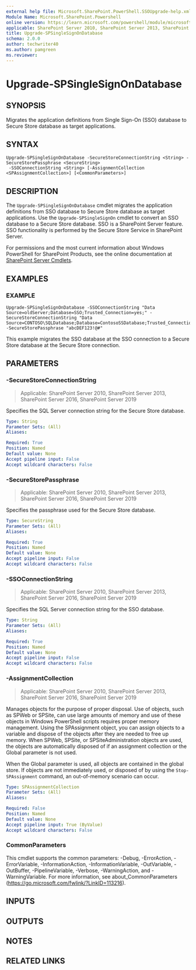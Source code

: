 ```yaml
---
external help file: Microsoft.SharePoint.PowerShell.SSOUpgrade-help.xml
Module Name: Microsoft.SharePoint.Powershell
online version: https://learn.microsoft.com/powershell/module/microsoft.sharepoint.powershell/upgrade-spsinglesignondatabase
applicable: SharePoint Server 2010, SharePoint Server 2013, SharePoint Server 2016, SharePoint Server 2019
title: Upgrade-SPSingleSignOnDatabase
schema: 2.0.0
author: techwriter40
ms.author: pamgreen
ms.reviewer:
---
```


# Upgrade-SPSingleSignOnDatabase

## SYNOPSIS
Migrates the application definitions from Single Sign-On (SSO) database to Secure Store database as target applications.

## SYNTAX

```
Upgrade-SPSingleSignOnDatabase -SecureStoreConnectionString <String> -SecureStorePassphrase <SecureString>
 -SSOConnectionString <String> [-AssignmentCollection <SPAssignmentCollection>] [<CommonParameters>]
```

## DESCRIPTION
The `Upgrade-SPSingleSignOnDatabase` cmdlet migrates the application definitions from SSO database to Secure Store database as target applications.
Use the `Upgrade-SPSingleSignOn` cmdlet to convert an SSO database to a Secure Store database.
SSO is a SharePoint Server feature.
SSO functionality is performed by the Secure Store Service in SharePoint Server.

For permissions and the most current information about Windows PowerShell for SharePoint Products, see the online documentation at [SharePoint Server Cmdlets](https://learn.microsoft.com/powershell/sharepoint/sharepoint-server/sharepoint-server-cmdlets).

## EXAMPLES

### EXAMPLE
```
Upgrade-SPSingleSignOnDatabase -SSOConnectionString "Data Source=oldServer;Database=SSO;Trusted_Connection=yes;" -SecureStoreConnectionString "Data Source=CONTOSO\SQLDatabase;Database=ContosoSSDatabase;Trusted_Connection=yes;" -SecureStorePassphrase "abcDEF123!@#"
```

This example migrates the SSO database at the SSO connection to a Secure Store database at the Secure Store connection.

## PARAMETERS

### -SecureStoreConnectionString

> Applicable: SharePoint Server 2010, SharePoint Server 2013, SharePoint Server 2016, SharePoint Server 2019

Specifies the SQL Server connection string for the Secure Store database.

```yaml
Type: String
Parameter Sets: (All)
Aliases:

Required: True
Position: Named
Default value: None
Accept pipeline input: False
Accept wildcard characters: False
```

### -SecureStorePassphrase

> Applicable: SharePoint Server 2010, SharePoint Server 2013, SharePoint Server 2016, SharePoint Server 2019

Specifies the passphrase used for the Secure Store database.

```yaml
Type: SecureString
Parameter Sets: (All)
Aliases:

Required: True
Position: Named
Default value: None
Accept pipeline input: False
Accept wildcard characters: False
```

### -SSOConnectionString

> Applicable: SharePoint Server 2010, SharePoint Server 2013, SharePoint Server 2016, SharePoint Server 2019

Specifies the SQL Server connection string for the SSO database.

```yaml
Type: String
Parameter Sets: (All)
Aliases:

Required: True
Position: Named
Default value: None
Accept pipeline input: False
Accept wildcard characters: False
```

### -AssignmentCollection

> Applicable: SharePoint Server 2010, SharePoint Server 2013, SharePoint Server 2016, SharePoint Server 2019

Manages objects for the purpose of proper disposal.
Use of objects, such as SPWeb or SPSite, can use large amounts of memory and use of these objects in Windows PowerShell scripts requires proper memory management.
Using the SPAssignment object, you can assign objects to a variable and dispose of the objects after they are needed to free up memory.
When SPWeb, SPSite, or SPSiteAdministration objects are used, the objects are automatically disposed of if an assignment collection or the Global parameter is not used.

When the Global parameter is used, all objects are contained in the global store.
If objects are not immediately used, or disposed of by using the `Stop-SPAssignment` command, an out-of-memory scenario can occur.

```yaml
Type: SPAssignmentCollection
Parameter Sets: (All)
Aliases:

Required: False
Position: Named
Default value: None
Accept pipeline input: True (ByValue)
Accept wildcard characters: False
```

### CommonParameters
This cmdlet supports the common parameters: -Debug, -ErrorAction, -ErrorVariable, -InformationAction, -InformationVariable, -OutVariable, -OutBuffer, -PipelineVariable, -Verbose, -WarningAction, and -WarningVariable. For more information, see about_CommonParameters (https://go.microsoft.com/fwlink/?LinkID=113216).

## INPUTS

## OUTPUTS

## NOTES

## RELATED LINKS

